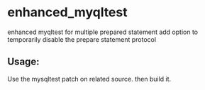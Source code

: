 # enhanced_myqltest

enhanced myqltest for multiple prepared statement
add option to temporarily disable the prepare statement protocol


## Usage:
Use the mysqltest patch on related source. then build it.
